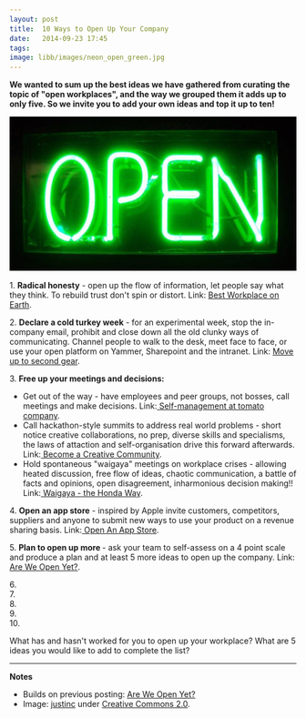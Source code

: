 ```yaml
---
layout: post
title:  10 Ways to Open Up Your Company
date:   2014-09-23 17:45
tags: 
image: libb/images/neon_open_green.jpg
---
```


**We wanted to sum up the best ideas we have gathered from curating the topic of "open workplaces", and the way we grouped them it adds up to only five. So we invite you to add your own ideas and top it up to ten!**

![](/libb/images/neon_open_green.jpg)

1\. <b>Radical honesty</b> - open up the flow of information, let people say what they think. To rebuild trust don't spin or distort. Link: <a href="http://pageconsulting.co.uk/2014/08/21/creating-best-workplace.html" target="_blank"> Best Workplace on Earth</a>. 

2\. <b>Declare a cold turkey week</b> - for an experimental week, stop the in-company email, prohibit and close down all the old clunky ways of communicating. Channel people to walk to the desk, meet face to face, or use your open platform on Yammer, Sharepoint and the intranet. Link: <a href="http://pageconsulting.co.uk/2014/09/01/are-we-open.html" target="_blank"> Move up to second gear</a>.  

3\. <b>Free up your meetings and decisions:</b>  

  * Get out of the way - have employees and peer groups, not bosses, call meetings and make decisions. Link:<a href="http://www.inc.com/audacious-companies/leigh-buchanan/morning-star.html" target="_blank"> Self-management at tomato company</a>. 
  * Call hackathon-style summits to address real world problems - short notice creative collaborations, no prep, diverse skills and specialisms, the laws of attaction and self-organisation drive this forward afterwards. Link:<a href="http://pageconsulting.co.uk/2014/09/22/leadbeater.html" target="_blank"> Become a Creative Community</a>.
  * Hold spontaneous "waigaya" meetings on workplace crises - allowing heated discussion, free flow of ideas, chaotic communication, a battle of facts and opinions, open disagreement, inharmonious decision making!! Link:<a href="http://www.strategy-business.com/article/00269?pg=all" target="_blank"> Waigaya - the Honda Way</a>.      

4\. <b>Open an app store</b> - inspired by Apple invite customers, competitors, suppliers and anyone to submit new ways to use your product on a revenue sharing basis. Link:<a href="http://pageconsulting.co.uk/2014/09/23/app-store.html" target="_blank"> Open An App Store</a>.

5\. <b>Plan to open up more </b> - ask your team to self-assess on a 4 point scale and produce a plan and at least 5 more ideas to open up the company. Link:<a href="http://pageconsulting.co.uk/2014/09/01/are-we-open.html" target="_blank"> Are We Open Yet?</a>. 

6\.  
7\.  
8\.  
9\.  
10\.   

What has and hasn't worked for you to open up your workplace? What are 5 ideas you would like to add to complete the list? 

__________________
<b>Notes</b>

* Builds on previous posting: <a href="http://pageconsulting.co.uk/2014/09/01/are-we-open.html" target="_blank"> Are We Open Yet?</a>    
* Image: <a href="http://commons.wikimedia.org/wiki/User:Justinc" target="_blank">justinc</a>
 under <a href="http://creativecommons.org/licenses/by-sa/2.0/deed.en" target="_blank">Creative Commons 2.0</a>.
